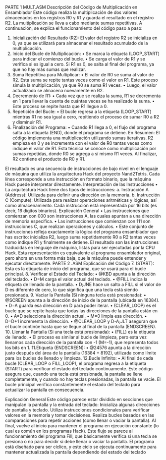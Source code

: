 PARTE 1 MULT.ASM
Descripción del Código de Multiplicación en Ensamblador
Este código realiza la multiplicación de dos valores almacenados en los registros R0 y R1 y 
guarda el resultado en el registro R2. La multiplicación se lleva a cabo mediante sumas 
repetitivas. A continuación, se explica el funcionamiento del código paso a paso:
1. Inicialización del Resultado (R2): El valor del registro R2 se inicializa en 0, ya que 
se utilizará para almacenar el resultado acumulado de la multiplicación.
2. Inicio del Bucle de Multiplicación:
• Se marca la etiqueta (LOOP_START) para indicar el comienzo del bucle.
• Se carga el valor de R1 y se verifica si es igual a cero. Si R1 es 0, se salta al 
final del programa, ya que no hay más sumas que realizar.
3. Suma Repetitiva para Multiplicar:
• El valor de R0 se suma al valor de R2. Esta suma se repite tantas veces como 
el valor en R1. Este proceso simula la multiplicación, ya que R0 se suma R1
veces.
• Luego, el valor actualizado se almacena nuevamente en R2.
4. Decremento de R1:
• Cada vez que se realiza la suma, R1 se decrementa en 1 para llevar la cuenta 
de cuántas veces se ha realizado la suma.
• Este proceso se repite hasta que R1 llegue a 0.
5. Repetición del Bucle:
• El bucle regresa a la etiqueta (LOOP_START) mientras R1 no sea igual a 
cero, repitiendo el proceso de sumar R0 a R2 y disminuir R1.
6. Finalización del Programa:
• Cuando R1 llega a 0, el flujo del programa salta a la etiqueta (END), donde el 
programa se detiene.
En Resumen: El código implementa una multiplicación utilizando sumas iterativas. R2
empieza en 0 y se incrementa con el valor de R0 tantas veces como indique el valor de R1. 
Esta técnica se conoce como multiplicación por sumas repetidas, donde R0 se agrega a sí 
mismo R1 veces. Al finalizar, R2 contiene el producto de R0 y R1.

El resultado es una secuencia de instrucciones de bajo nivel en el lenguaje de máquina 
que utiliza la arquitectura Hack del proyecto Nand2Tetris. Cada línea corresponde a una 
instrucción en formato binario, que la máquina Hack puede interpretar directamente.
Interpretación de las Instrucciones
• La arquitectura Hack tiene dos tipos de instrucciones:
a. Instrucción A (Address): Utilizada para definir una dirección en la memoria.
b. Instrucción C (Compute): Utilizada para realizar operaciones aritméticas y 
lógicas, así como almacenamiento.
Cada instrucción está representada por 16 bits (es decir, 16 dígitos binarios).
Explicación General
• Las instrucciones que comienzan con 000 son instrucciones A, las cuales apuntan 
a una dirección de memoria específica.
• Las instrucciones que comienzan con 111 son instrucciones C, que realizan 
operaciones y cálculos.
• Este conjunto de instrucciones refleja exactamente la lógica del programa 
ensamblador que has escrito: inicializa R2, luego suma repetidamente R0 a R2
tantas veces como indique R1 y finalmente se detiene.
El resultado son las instrucciones traducidas en lenguaje de máquina, listas para ser 
ejecutadas por la CPU Hack. Esta representación es equivalente al programa 
ensamblador original, pero ahora en una forma más baja, que la máquina puede entender 
y ejecutar directamente.
PARTE 2 .ASM
Explicación del Código
7. (START): Esta es la etiqueta de inicio del programa, que se usará para el bucle 
principal.
8. Verificar el Estado del Teclado:
• @KBD apunta a la dirección del teclado.
• D=M carga el valor actual del teclado.
• @FILL indica la etiqueta de llenado de la pantalla.
• D;JNE hace un salto a FILL si el valor de D es diferente de cero, lo que 
significa que una tecla está siendo presionada.
9. Vaciar la Pantalla (Si ninguna tecla está presionada):
• @SCREEN apunta a la dirección de inicio de la pantalla (ubicada en 16384).
• D=A guarda esa dirección en D para poder iterar.
• (CLEAR_LOOP) es el bucle que se repite hasta que todas las direcciones de 
la pantalla están en 0.
• A=D selecciona la dirección actual.
• M=0 limpia esa dirección.
• D=D+1 incrementa la dirección.
• @CLEAR_LOOP y D-A;JLT aseguran que el bucle continúe hasta que se llegue 
al final de la pantalla (ENDSCREEN).
10. Llenar la Pantalla (Si una tecla está presionada):
• (FILL) es la etiqueta de llenado.
• El proceso es similar al bucle de limpieza, pero esta vez llenamos cada 
dirección de la pantalla con -1 (M=-1), que representa todos los bits en 1.
11.Etiqueta (ENDSCREEN):
• @24576 apunta a la dirección justo después del área de la pantalla (16384 + 
8192), utilizada como límite para los bucles de llenado y limpieza.
12.Bucle Infinito:
• Al final de cada bucle (CLEAR_LOOP o FILL_LOOP), el programa regresa a la 
etiqueta (START) para verificar el estado del teclado continuamente.
Este código asegura que, cuando una tecla está presionada, la pantalla se llene 
completamente, y cuando no hay teclas presionadas, la pantalla se vacíe. El bucle 
principal verifica constantemente el estado del teclado para actualizar la pantalla en 
consecuencia.

Explicación General
Este código parece estar dividido en secciones que manipulan la pantalla y la entrada del 
teclado:
Inicializa algunas direcciones de pantalla y teclado.
Utiliza instrucciones condicionales para verificar valores en la memoria y tomar 
decisiones.
Realiza bucles basados en las comparaciones para repetir acciones (como llenar o vaciar 
la pantalla).
Al final, vuelve al inicio para mantener el programa en ejecución constante (lo cual es 
común en los programas Hack).
Este flujo se parece al funcionamiento del programa Fill, que básicamente verifica si una 
tecla se presiona o no para decidir si debe llenar o vaciar la pantalla. El programa está 
diseñado para ser cíclico, y este ciclo se ejecuta continuamente para mantener 
actualizada la pantalla dependiendo del estado del teclado
